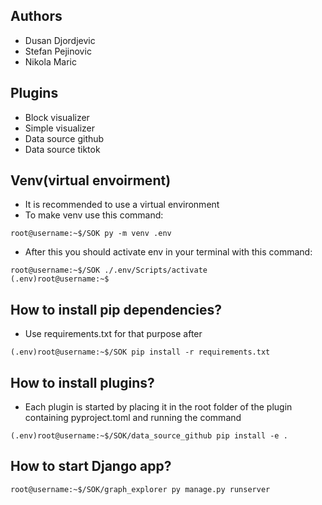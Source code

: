 ## Authors

 - Dusan Djordjevic
 - Stefan Pejinovic 
 - Nikola Maric 

## Plugins

 - Block visualizer
 - Simple visualizer
 - Data source github
 - Data source tiktok

## Venv(virtual envoirment)
- It is recommended to use a virtual environment
- To make venv use this command:
```console
root@username:~$/SOK py -m venv .env
```
- After this you should activate env in your terminal with this command:
```console
root@username:~$/SOK ./.env/Scripts/activate
(.env)root@username:~$ 
```

## How to install pip dependencies?
- Use requirements.txt for that purpose after 
```console
(.env)root@username:~$/SOK pip install -r requirements.txt
```
## How to install plugins?
- Each plugin is started by placing it in the root folder of the plugin containing pyproject.toml and running the command
```console
(.env)root@username:~$/SOK/data_source_github pip install -e .
```
## How to start Django app?
```console
root@username:~$/SOK/graph_explorer py manage.py runserver
```
